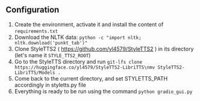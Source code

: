 ## Configuration

1. Create the environment, activate it and install the content of `requirements.txt`
2. Download the NLTK data: `python -c "import nltk; nltk.download('punkt_tab')"`
3. Clone StyleTTS2 ( https://github.com/yl4579/StyleTTS2 ) in its directory (let's name it `STYLE_TTS2_ROOT`)
4. Go to the StyleTTS directory and run `git-lfs clone https://huggingface.co/yl4579/StyleTTS2-LibriTTS\nmv StyleTTS2-LibriTTS/Models .`
2. Come back to the current directory, and set STYLETTS_PATH accordingly in styletts.py file
5. Everything is ready to be run using the command `python gradio_gui.py`
